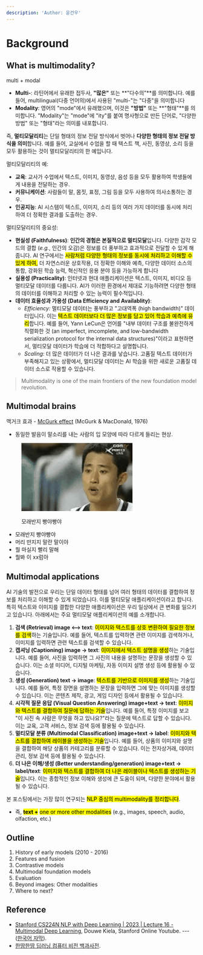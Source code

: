```yaml
---
description: 'Author: 윤건우'
---
```


# Background

## What is multimodality?

multi + modal&#x20;

* **Multi-**: 라틴어에서 유래한 접두사, **"많은"** 또는 **"다수의"**를 의미합니다. 예를 들어, multilingual(다중 언어의)에서 사용된 "multi-"는 "다중"을 의미합니다
* **Modality**: 영어의 "mode"에서 유래했으며, 이것은 **"방법"** 또는 **"형태"**를 의미합니다. "Modality"는 "mode"에 "ity"를 붙여 명사형으로 만든 단어로, "다양한 방법" 또는 "형태"라는 의미를 내포합니다.

즉, **멀티모달리티**는 단일 형태의 정보 전달 방식에서 벗어나 **다양한 형태의 정보 전달 방식을 의미**합니다. 예를 들어, 교실에서 수업을 할 때 텍스트 책, 사진, 동영상, 소리 등을 모두 활용하는 것이 멀티모달리티의 한 예입니다.



멀티모달리티의 예:

* **교육**: 교사가 수업에서 텍스트, 이미지, 동영상, 음성 등을 모두 활용하여 학생들에게 내용을 전달하는 경우.
* **커뮤니케이션**: 사람들이 말, 몸짓, 표정, 그림 등을 모두 사용하여 의사소통하는 경우.
* **인공지능**: AI 시스템이 텍스트, 이미지, 소리 등의 여러 가지 데이터를 동시에 처리하여 더 정확한 결과를 도출하는 경우.

멀티모달리티의 중요성:

* **현실성 (Faithfulness)**:  **인간의 경험은 본질적으로 멀티모달**입니다. 다양한 감각  모드의 결합 (_e.g._, 인간의  오감)은 정보를 더 풍부하고 효과적으로 전달할 수 있게 해줍니다. AI 연구에서는 <mark style="background-color:yellow;">사람처럼 다양한 형태의 정보를 동시에 처리하고 이해할 수 있게 하여,</mark> 더 자연스러운 상호작용, 더 정확한 이해와 예측, 다양한 데이터 소스의 통합, 강화된 학습 능력, 혁신적인 응용 분야 등을 가능하게 합니다
* **실용성 (Practicality)**: 인터넷과 현대 애플리케이션은 텍스트, 이미지, 비디오 등 멀티모달 데이터를 다룹니다. AI가 이러한 환경에서 제대로 기능하려면 다양한 형태의 데이터를 이해하고 처리할 수 있는 능력이 필수적입니다.
* **데이터 효율성과 가용성 (Data Efficiency and Availablity)**:&#x20;
  * _Efficiency:_ 멀티모달 데이터는 풍부하고 "고대역폭 (high bandwidth)" 데이터입니다. 이는 <mark style="background-color:yellow;">텍스트 데이터보다 더 많은 정보를 담고 있어 학습과 예측에 유리</mark>합니다. 예를 들어, Yann LeCun은 언어를 "내부 데이터 구조를 불완전하게 직렬화한 것 (an imperfect, imcomplete, and low-bandwidth serialization protocol for the internal data structures)"이라고 표현하면서, 멀티모달 데이터가 학습에 더 적합하다고 설명합니다.
  * _Scaling:_ 더 많은 데이터가 더 나은 결과를 낳습니다. 고품질 텍스트 데이터가 부족해지고 있는 상황에서, 멀티모달 데이터는 AI 학습을 위한 새로운 고품질 데이터 소스로 작용할 수 있습니다.

> Multimodality is one of the main frontiers of the new foundation model revolution.

## Multimodal brains&#x20;

맥거크 효과 - [McGurk effect](https://youtu.be/jtsfidRq2tw?si=zw3cWPCit\_6aMjgA) (McGurk & MacDonald, 1976)

* 동일한 발음이 말소리를 내는 사람의 입 모양에 따라 다르게 들리는 현상.

<figure><img src="../../../.gitbook/assets/17e0473ec7c307f65-ezgif.com-video-to-gif-converter.gif" alt=""><figcaption><p>모래반지 빵야빵야</p></figcaption></figure>

* 모래반지 빵야빵야&#x20;
* 머리 만지지 말란 말이야&#x20;
* 뭘 마실지 빨리 말해&#x20;
* 뭘봐 이 xx럼아&#x20;

## Multimodal applications&#x20;

AI 기술의 발전으로 우리는 단일 데이터 형태를 넘어 여러 형태의 데이터를 결합하여 정보를 처리하고 이해할 수 있게 되었습니다. 이를 멀티모달 애플리케이션이라고 합니다. 특히 텍스트와 이미지를 결합한 다양한 애플리케이션은 우리 일상에서 큰 변화를 일으키고 있습니다. 아래에서는 주요 멀티모달 애플리케이션의 예를 소개합니다.

1. **검색 (Retrieval) image <--> text**:  <mark style="background-color:yellow;">이미지와 텍스트를 상호 변환하여 필요한 정보를 검색</mark>하는 기술입니다. 예를 들어, 텍스트를 입력하면 관련 이미지를 검색하거나, 이미지를 입력하면 관련 텍스트를 검색할 수 있습니다.
2. **캡셔닝 (Captioning) image -> text**: <mark style="background-color:yellow;">이미지에서 텍스트 설명을 생성</mark>하는 기술입니다. 예를 들어, 사진을 입력하면 그 사진의 내용을 설명하는 문장을 생성할 수 있습니다. 이는 소셜 미디어, 디지털 마케팅, 자동 이미지 설명 생성 등에 활용될 수 있습니다.
3. **생성 (Generation) text -> image**: <mark style="background-color:yellow;">텍스트를 기반으로 이미지를 생성</mark>하는 기술입니다. 예를 들어, 특정 장면을 설명하는 문장을 입력하면 그에 맞는 이미지를 생성할 수 있습니다. 이는 콘텐츠 제작, 광고, 게임 디자인 등에서 활용될 수 있습니다.
4. **시각적 질문 응답 (Visual Question Answering) image+text -> text**: <mark style="background-color:yellow;">이미지와 텍스트를 결합하여 질문에 답하는 기술</mark>입니다. 예를 들어, 특정 이미지를 보고 "이 사진 속 사람은 무엇을 하고 있나요?"라는 질문에 텍스트로 답할 수 있습니다. 이는 교육, 고객 서비스, 정보 검색 등에 활용될 수 있습니다.
5. **멀티모달 분류 (Multimodal Classification) image+text -> label**: <mark style="background-color:yellow;">이미지와 텍스트를 결합하여 레이블을 생성하는 기술</mark>입니다. 예를 들어, 상품의 이미지와 설명을 결합하여 해당 상품의 카테고리를 분류할 수 있습니다. 이는 전자상거래, 데이터 관리, 정보 검색 등에 활용될 수 있습니다.
6. **더 나은 이해/생성 (Better understanding/generation) image+text -> label/text**: <mark style="background-color:yellow;">이미지와 텍스트를 결합하여 더 나은 레이블이나 텍스트를 생성하는 기술</mark>입니다. 이는 종합적인 정보 이해와 생성에 큰 도움이 되며, 다양한 분야에서 활용될 수 있습니다.



본 포스팅에서는 가장 많이 연구되는 <mark style="background-color:yellow;">NLP 중심의 multimodality를 정리합니다</mark>.

* 즉, <mark style="background-color:yellow;">**text +**</mark> <mark style="background-color:yellow;"></mark><mark style="background-color:yellow;">one or more other modalities</mark> (e.g., images, speech, audio, olfaction, etc.)

## Outline&#x20;

1. History of early models (2010 - 2016)
2. Features and fusion&#x20;
3. Contrastive models&#x20;
4. Multimodal foundation models&#x20;
5. Evaluation
6. Beyond images: Other modalities&#x20;
7. Where to next?

## Reference

* [Stanford CS224N NLP with Deep Learning | 2023 | Lecture 16 - Multimodal Deep Learning](https://youtu.be/5vfIT5LOkR0?si=rZc\_I4UYBOHQlQ7C), Douwe Kiela, Stanford Online Youtube. --- ([한국어 자막](https://youtu.be/FV0TtqoT7dE?si=fLiMhOSzGZmQb6LM)).
* [한땀한땀 딥러닝 컴퓨터 비전 백과사전](https://wikidocs.net/149482).
